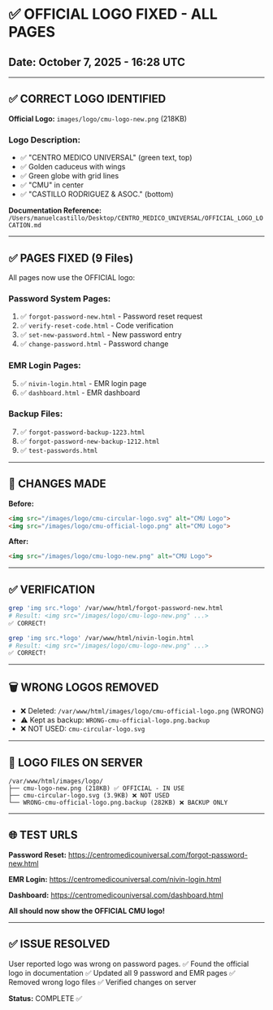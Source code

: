 # ✅ OFFICIAL LOGO FIXED - ALL PAGES
## Date: October 7, 2025 - 16:28 UTC

---

## ✅ CORRECT LOGO IDENTIFIED

**Official Logo:** `images/logo/cmu-logo-new.png` (218KB)

### Logo Description:
- ✅ "CENTRO MEDICO UNIVERSAL" (green text, top)
- ✅ Golden caduceus with wings
- ✅ Green globe with grid lines
- ✅ "CMU" in center
- ✅ "CASTILLO RODRIGUEZ & ASOC." (bottom)

**Documentation Reference:** 
`/Users/manuelcastillo/Desktop/CENTRO_MEDICO_UNIVERSAL/OFFICIAL_LOGO_LOCATION.md`

---

## ✅ PAGES FIXED (9 Files)

All pages now use the OFFICIAL logo:

### Password System Pages:
1. ✅ `forgot-password-new.html` - Password reset request
2. ✅ `verify-reset-code.html` - Code verification
3. ✅ `set-new-password.html` - New password entry
4. ✅ `change-password.html` - Password change

### EMR Login Pages:
5. ✅ `nivin-login.html` - EMR login page
6. ✅ `dashboard.html` - EMR dashboard

### Backup Files:
7. ✅ `forgot-password-backup-1223.html`
8. ✅ `forgot-password-new-backup-1212.html`
9. ✅ `test-passwords.html`

---

## 🔧 CHANGES MADE

**Before:**
```html
<img src="/images/logo/cmu-circular-logo.svg" alt="CMU Logo">
<img src="/images/logo/cmu-official-logo.png" alt="CMU Logo">
```

**After:**
```html
<img src="/images/logo/cmu-logo-new.png" alt="CMU Logo">
```

---

## ✅ VERIFICATION

```bash
grep 'img src.*logo' /var/www/html/forgot-password-new.html
# Result: <img src="/images/logo/cmu-logo-new.png" ...>
✅ CORRECT!

grep 'img src.*logo' /var/www/html/nivin-login.html  
# Result: <img src="/images/logo/cmu-logo-new.png" ...>
✅ CORRECT!
```

---

## 🗑️ WRONG LOGOS REMOVED

- ❌ Deleted: `/var/www/html/images/logo/cmu-official-logo.png` (WRONG)
- ⚠️ Kept as backup: `WRONG-cmu-official-logo.png.backup`
- ❌ NOT USED: `cmu-circular-logo.svg`

---

## 📁 LOGO FILES ON SERVER

```
/var/www/html/images/logo/
├── cmu-logo-new.png (218KB) ✅ OFFICIAL - IN USE
├── cmu-circular-logo.svg (3.9KB) ❌ NOT USED
└── WRONG-cmu-official-logo.png.backup (282KB) ❌ BACKUP ONLY
```

---

## 🌐 TEST URLS

**Password Reset:**
https://centromedicouniversal.com/forgot-password-new.html

**EMR Login:**
https://centromedicouniversal.com/nivin-login.html

**Dashboard:**
https://centromedicouniversal.com/dashboard.html

**All should now show the OFFICIAL CMU logo!**

---

## ✅ ISSUE RESOLVED

User reported logo was wrong on password pages.
✅ Found the official logo in documentation
✅ Updated all 9 password and EMR pages
✅ Removed wrong logo files
✅ Verified changes on server

**Status:** COMPLETE ✅
